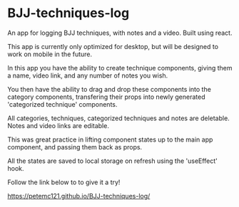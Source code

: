 # BJJ-techniques-log
An app for logging BJJ techniques, with notes and a video. Built using react.

This app is currently only optimized for desktop, but will be designed to work on mobile in the future.

In this app you have the ability to create technique components, giving them a name, video link, and any number of notes you wish.

You then have the ability to drag and drop these components into the category components, transfering their props into newly generated 'categorized technique' components.

All categories, techniques, categorized techniques and notes are deletable. Notes and video links are editable. 

This was great practice in lifting component states up to the main app component, and passing them back as props. 

All the states are saved to local storage on refresh using the 'useEffect' hook.

Follow the link below to to give it a try!

https://petemc121.github.io/BJJ-techniques-log/
